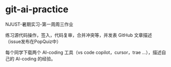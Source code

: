 # git-ai-practice

NJUST-暑期实习-第一周周三作业

练习源代码操作，签入，代码复审，合并冲突等，并发表 GitHub 文章描述（issue发布在PopQuiz中）

每个同学下载两个 AI-coding 工具（vs code copilot，cursor，trae …），描述自己的 AI-coding 的经验。
